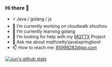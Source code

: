 ### Hi there 👋

- ⚡ Java / golang / js
- 🔭 I’m currently working on cloudwalk shuzhou
- 🌱 I’m currently learning golang
- 🤔 I’m looking for help with my [MQTTX](https://github.com/Amazingwujun/mqttx) Project
- 💬 Ask me about mqtt\netty\java\springboot
- 📫 How to reach me: 85998282@qq.com

[![Jun's github stats](https://github-readme-stats.vercel.app/api?username=Amazingwujun&count_private=true&theme=radical&show_icons=true)](https://github.com/Amazingwujun)
